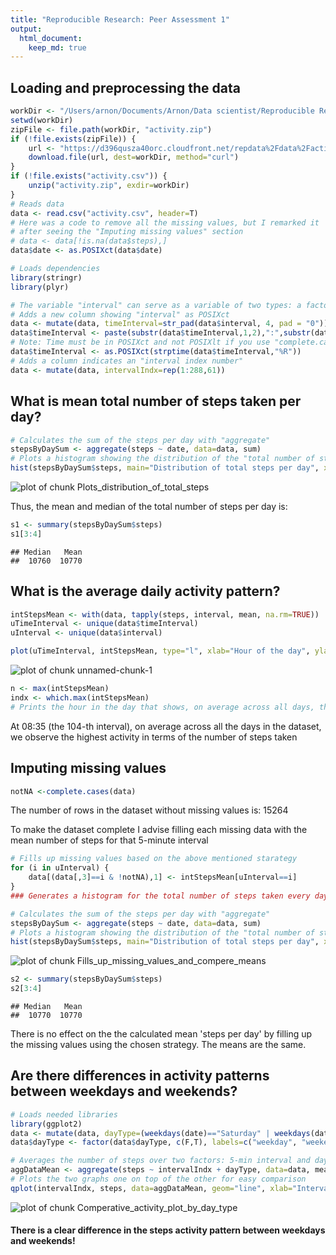 ```yaml
---
title: "Reproducible Research: Peer Assessment 1"
output: 
  html_document:
    keep_md: true
---
```



## Loading and preprocessing the data


```r
workDir <- "/Users/arnon/Documents/Arnon/Data scientist/Reproducible Research/RepData_PeerAssessment1"
setwd(workDir)
zipFile <- file.path(workDir, "activity.zip")
if (!file.exists(zipFile)) {
    url <- "https://d396qusza40orc.cloudfront.net/repdata%2Fdata%2Factivity.zip"
    download.file(url, dest=workDir, method="curl")
}
if (!file.exists("activity.csv")) {
    unzip("activity.zip", exdir=workDir)
}
# Reads data
data <- read.csv("activity.csv", header=T)
# Here was a code to remove all the missing values, but I remarked it
# after seeing the "Imputing missing values" section
# data <- data[!is.na(data$steps),]
data$date <- as.POSIXct(data$date)

# Loads dependencies
library(stringr)
library(plyr)

# The variable "interval" can serve as a variable of two types: a factorial variable and a time variable. As a time variable it has a strange format, basically the time representation without the colon seperation. In order to get a correct representation of the time when generating graphs , one must convert it from integer/character to POSIXct.
# Adds a new column showing "interval" as POSIXct
data <- mutate(data, timeInterval=str_pad(data$interval, 4, pad = "0"))
data$timeInterval <- paste(substr(data$timeInterval,1,2),":",substr(data$timeInterval,3,4),sep="")
# Note: Time must be in POSIXct and not POSIXlt if you use "complete.cases" function
data$timeInterval <- as.POSIXct(strptime(data$timeInterval,"%R"))
# Adds a column indicates an "interval index number"
data <- mutate(data, intervalIndx=rep(1:288,61))
```

## What is mean total number of steps taken per day?


```r
# Calculates the sum of the steps per day with "aggregate"
stepsByDaySum <- aggregate(steps ~ date, data=data, sum)
# Plots a histogram showing the distribution of the "total number of steps per day""
hist(stepsByDaySum$steps, main="Distribution of total steps per day", xlab="Number of steps", ylab="Frequency (days)",col="dark grey", breaks=8)
```

![plot of chunk Plots_distribution_of_total_steps](figure/Plots_distribution_of_total_steps-1.png) 

Thus, the mean and median of the total number of steps per day is:

```r
s1 <- summary(stepsByDaySum$steps)
s1[3:4]
```

```
## Median   Mean 
##  10760  10770
```

## What is the average daily activity pattern?


```r
intStepsMean <- with(data, tapply(steps, interval, mean, na.rm=TRUE))
uTimeInterval <- unique(data$timeInterval)
uInterval <- unique(data$interval)

plot(uTimeInterval, intStepsMean, type="l", xlab="Hour of the day", ylab="Number of steps")
```

![plot of chunk unnamed-chunk-1](figure/unnamed-chunk-1-1.png) 

 

```r
n <- max(intStepsMean)
indx <- which.max(intStepsMean)
# Prints the hour in the day that shows, on average across all days, the highest activity level
```

At 08:35 (the 104-th interval), on average across all the days in the dataset, we observe the highest activity in terms of the number of steps taken

## Imputing missing values


```r
notNA <-complete.cases(data)
```
The number of rows in the dataset without missing values is: 15264

To make the dataset complete I advise filling each missing data with the mean number of steps for that 5-minute interval


```r
# Fills up missing values based on the above mentioned starategy 
for (i in uInterval) {
    data[(data[,3]==i & !notNA),1] <- intStepsMean[uInterval==i]
}
### Generates a histogram for the total number of steps taken every day ###

# Calculates the sum of the steps per day with "aggregate"
stepsByDaySum <- aggregate(steps ~ date, data=data, sum)
# Plots a histogram showing the distribution of the "total number of steps per day""
hist(stepsByDaySum$steps, main="Distribution of total steps per day", xlab="Number of steps", ylab="Frequency (days)",col="blue", breaks=8)
```

![plot of chunk Fills_up_missing_values_and_compere_means](figure/Fills_up_missing_values_and_compere_means-1.png) 

```r
s2 <- summary(stepsByDaySum$steps)
s2[3:4]
```

```
## Median   Mean 
##  10770  10770
```

There is no effect on the the calculated mean 'steps per day' by filling up the missing values using the chosen strategy. The means are the same.

## Are there differences in activity patterns between weekdays and weekends?


```r
# Loads needed libraries
library(ggplot2)
data <- mutate(data, dayType=(weekdays(date)=="Saturday" | weekdays(date)=="Sunday"))
data$dayType <- factor(data$dayType, c(F,T), labels=c("weekday", "weekend"))

# Averages the number of steps over two factors: 5-min interval and dayType(weekday Vs. weekend)
aggDataMean <- aggregate(steps ~ intervalIndx + dayType, data=data, mean)
# Plots the two graphs one on top of the other for easy comparison
qplot(intervalIndx, steps, data=aggDataMean, geom="line", xlab="Interval index (of 5min)", ylab="Mean steps") + facet_grid(dayType ~ .)
```

![plot of chunk Comperative_activity_plot_by_day_type](figure/Comperative_activity_plot_by_day_type-1.png) 

#### There is a clear difference in the steps activity pattern between weekdays and weekends!
